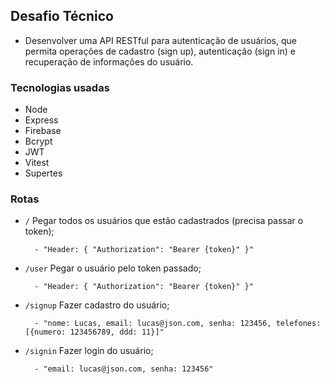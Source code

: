 ## Desafio Técnico
* Desenvolver uma API RESTful para autenticação de usuários, que permita operações de cadastro (sign up), autenticação (sign in) e recuperação de informações do usuário.

### Tecnologias usadas
* Node
* Express
* Firebase
* Bcrypt
* JWT
* Vitest
* Supertes

### Rotas
* ``/`` Pegar todos os usuários que estão cadastrados (precisa passar o token);

        - "Header: { "Authorization": "Bearer {token}" }"

* ``/user`` Pegar o usuário pelo token passado;

        - "Header: { "Authorization": "Bearer {token}" }"

* ``/signup`` Fazer cadastro do usuário;

        - "nome: Lucas, email: lucas@json.com, senha: 123456, telefones: [{numero: 123456789, ddd: 11}]"

* ``/signin`` Fazer login do usuário;

        - "email: lucas@json.com, senha: 123456"
